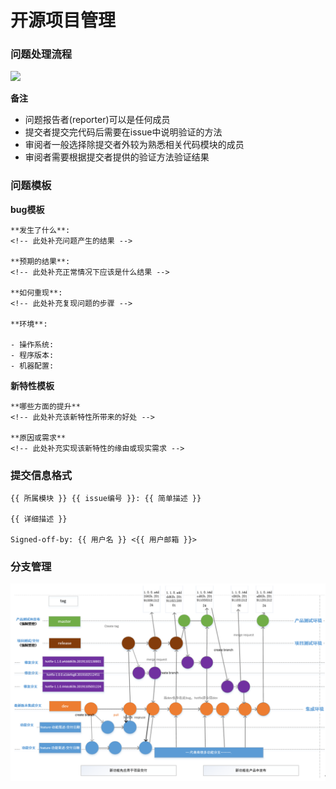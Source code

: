 # 开源项目管理

### 问题处理流程

![](https://mermaid.ink/img/eyJjb2RlIjoic2VxdWVuY2VEaWFncmFtXG4gICAg5oql5ZGK6ICFLS0-PumXrumimDogMS4g5Yib5bu66Zeu6aKYXG4gICAgTm90ZSByaWdodCBvZiDpl67popg6IOKRoCDov5DooYznjq_looM8YnIvPuKRoSDpl67popjlpI3njrA8YnIvPuKRoiDpooTmnJ_nu5Pmnpw8YnIvPuKRoyDmoIfnrb5zdGFnZTogd2FpdGluZ1xuICAgIOaPkOS6pOiAhS0tPj7pl67popg6IDIuIOaMh-WumumXrumimOWkhOeQhuW5tuabtOaWsOagh-etvlxuICAgIE5vdGUgcmlnaHQgb2Yg6Zeu6aKYOiDmoIfnrb5zdGFnZTogZG9pbmdcbiAgICDmj5DkuqTogIUtLT4-5LuT5bqTOiAzLiDlj5Hotbfmj5DkuqTmiJZQUlxuICAgIE5vdGUgcmlnaHQgb2Yg5o-Q5Lqk6ICFOiDmj5DkuqTpmYTluKbpl67popjnvJblj7dcbiAgICDmj5DkuqTogIUtLT4-6Zeu6aKYOiA0LiDmm7TmlrDmoIfnrb5cbiAgICBOb3RlIHJpZ2h0IG9mIOmXrumimDog5qCH562-c3RhZ2U6IGRvbmVcbiAgICDmj5DkuqTogIUtLT4-5a6h6ZiF6ICFOiA1LiDmjIflrprpl67popjlrqHpmIVcbiAgICBOb3RlIHJpZ2h0IG9mIOWuoemYheiAhTog5a6h6ZiF5bm26aqM6K-B57uT5p6cPGJyLz7kuI3pgJrov4fliJnov5Tlm57mraXpqqQyXG4gICAg5a6h6ZiF6ICFLS0-PumXrumimDogNi4g5pu05paw5qCH562-XG4gICAgTm90ZSByaWdodCBvZiDpl67popg6IOagh-etvmxndG1cbiAgICDlrqHpmIXogIUtLT4-57u05oqk6ICFOiA3LiDmjIflrprpl67popjlrqHpmIVcbiAgICBOb3RlIHJpZ2h0IG9mIOe7tOaKpOiAhTog5a6h6ZiF5LiN6YCa6L-HPGJyLz7liJnov5Tlm57mraXpqqQyXG4gICAg57u05oqk6ICFLS0-PumXrumimDogOC4g5YWz6ZetaXNzdWVcbiAgICDnu7TmiqTogIUtLT4-5o-Q5Lqk6ICFOiA5LiDmjIflrprpl67popjmnIDnu4jlrozmiJDogIUiLCJtZXJtYWlkIjp7InRoZW1lIjoiZGVmYXVsdCJ9fQ)

**备注**

* 问题报告者\(reporter\)可以是任何成员
* 提交者提交完代码后需要在issue中说明验证的方法
* 审阅者一般选择除提交者外较为熟悉相关代码模块的成员
* 审阅者需要根据提交者提供的验证方法验证结果

### 问题模板

**bug模板**

```text
**发生了什么**:
<!-- 此处补充问题产生的结果 -->

**预期的结果**:
<!-- 此处补充正常情况下应该是什么结果 -->

**如何重现**:
<!-- 此处补充复现问题的步骤 -->

**环境**:

- 操作系统: 
- 程序版本:
- 机器配置:
```

**新特性模板**

```text
**哪些方面的提升**
<!-- 此处补充该新特性所带来的好处 -->

**原因或需求**
<!-- 此处补充实现该新特性的缘由或现实需求 -->
```

### 提交信息格式

```text
{{ 所属模块 }} {{ issue编号 }}: {{ 简单描述 }}

{{ 详细描述 }}

Signed-off-by: {{ 用户名 }} <{{ 用户邮箱 }}>
```

### 分支管理

![](../../.gitbook/assets/image%20%2812%29.png)

